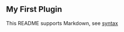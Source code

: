 ## My First Plugin

This README supports Markdown, see [syntax](https://help.github.com/articles/markdown-basics/)

